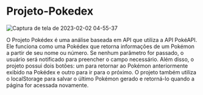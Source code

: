 # Projeto-Pokedex

![Captura de tela de 2023-02-02 04-55-37](https://user-images.githubusercontent.com/118012923/216268358-586154b7-d271-4438-bd76-211bfbadb4a8.png)

O Projeto Pokédex é uma análise baseada em API que utiliza a API PokéAPI. Ele funciona como uma Pokédex que retorna informações de um Pokémon a partir de seu nome ou número. Se nenhum parâmetro for passado, o usuário será notificado para preencher o campo necessário. Além disso, o projeto possui dois botões: um para retornar ao Pokémon anteriormente exibido na Pokédex e outro para ir para o próximo. O projeto também utiliza o localStorage para salvar o último Pokémon gerado e retorná-lo quando a página for acessada novamente.
